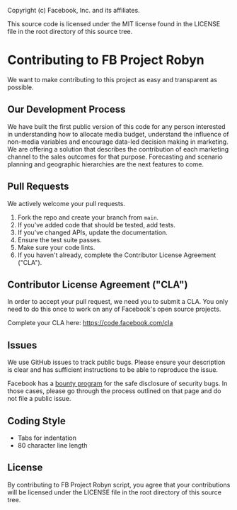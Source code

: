 Copyright (c) Facebook, Inc. and its affiliates.

This source code is licensed under the MIT license found in the
LICENSE file in the root directory of this source tree.

# Contributing to FB Project Robyn

We want to make contributing to this project as easy and transparent as
possible.

## Our Development Process

We have built the first public version of this code for any person interested in
understanding how to allocate media budget, understand the influence of
non-media variables and encourage data-led decision making in marketing. We are
offering a solution that describes the contribution of each marketing channel to
the sales outcomes for that purpose. Forecasting and scenario planning and
geographic hierarchies are the next features to come.

## Pull Requests

We actively welcome your pull requests.

1. Fork the repo and create your branch from `main`.
2. If you've added code that should be tested, add tests.
3. If you've changed APIs, update the documentation.
4. Ensure the test suite passes.
5. Make sure your code lints.
6. If you haven't already, complete the Contributor License Agreement ("CLA").

## Contributor License Agreement ("CLA")

In order to accept your pull request, we need you to submit a CLA. You only need
to do this once to work on any of Facebook's open source projects.

Complete your CLA here: <https://code.facebook.com/cla>

## Issues

We use GitHub issues to track public bugs. Please ensure your description is
clear and has sufficient instructions to be able to reproduce the issue.

Facebook has a [bounty program](https://www.facebook.com/whitehat/) for the safe
disclosure of security bugs. In those cases, please go through the process
outlined on that page and do not file a public issue.

## Coding Style

- Tabs for indentation
- 80 character line length

## License

By contributing to FB Project Robyn script, you agree that your contributions
will be licensed under the LICENSE file in the root directory of this source
tree.

